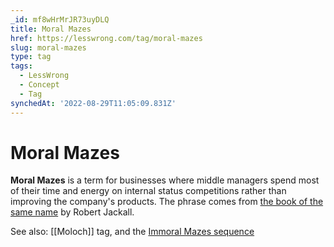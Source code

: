 ```yaml
---
_id: mf8wHrMrJR73uyDLQ
title: Moral Mazes
href: https://lesswrong.com/tag/moral-mazes
slug: moral-mazes
type: tag
tags:
  - LessWrong
  - Concept
  - Tag
synchedAt: '2022-08-29T11:05:09.831Z'
---
```


# Moral Mazes

**Moral Mazes** is a term for businesses where middle managers spend most of their time and energy on internal status competitions rather than improving the company's products. The phrase comes from [the book of the same name](https://www.amazon.com/Moral-Mazes-World-Corporate-Managers/dp/0199729883) by Robert Jackall.

See also: [[Moloch]] tag, and the [Immoral Mazes sequence](https://www.lesswrong.com/s/kNANcHLNtJt5qeuSS)
